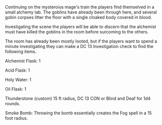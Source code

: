 Continuing on the mysteroius mage's train the players find themselved in a small alchemy lab. The goblins have already been through here, and several gobin corpses litter the floor with a single cloaked body covered in blood. 

Investigating the scene the players will be able to discern that the alchemist must have killed the goblins in the room before surcoming to the others. 

The room has already been mostly looted, but if the players want to spend a minute investigating they can make a DC 13 Investigation check to find the following items. 

Alchemist Flask: 1

Acid Flask: 1

Holy Water: 1

Oil Flask: 1

Thunderstone (custom) 15 ft radius, DC 13 CON or Blind and Deaf for 1d4 rounds. 

Smoke Bomb: Throwing the bomb essentially creates the Fog spell in a 15 foot radius.
